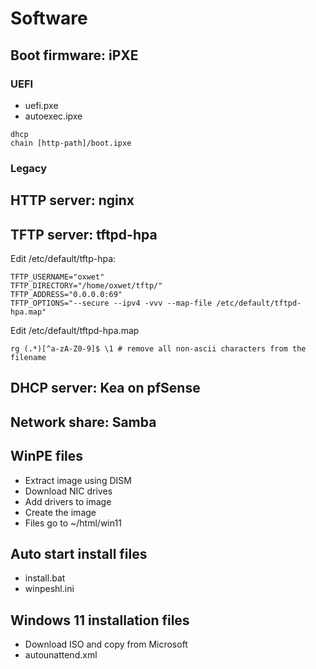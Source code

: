 # Software

## Boot firmware: iPXE
### UEFI 
- uefi.pxe
- autoexec.ipxe
```
dhcp
chain [http-path]/boot.ipxe
```
### Legacy

## HTTP server: nginx

## TFTP server: tftpd-hpa
Edit /etc/default/tftp-hpa:
```
TFTP_USERNAME="oxwet"
TFTP_DIRECTORY="/home/oxwet/tftp/"
TFTP_ADDRESS="0.0.0.0:69"
TFTP_OPTIONS="--secure --ipv4 -vvv --map-file /etc/default/tftpd-hpa.map"
```
Edit /etc/default/tftpd-hpa.map
```
rg (.*)[^a-zA-Z0-9]$ \1 # remove all non-ascii characters from the filename
```

## DHCP server: Kea on pfSense

## Network share: Samba
## WinPE files
  - Extract image using DISM
  - Download NIC drives
  - Add drivers to image
  - Create the image
  - Files go to ~/html/win11

## Auto start install files
  - install.bat
  - winpeshl.ini

## Windows 11 installation files
  - Download ISO and copy from Microsoft
  - autounattend.xml
